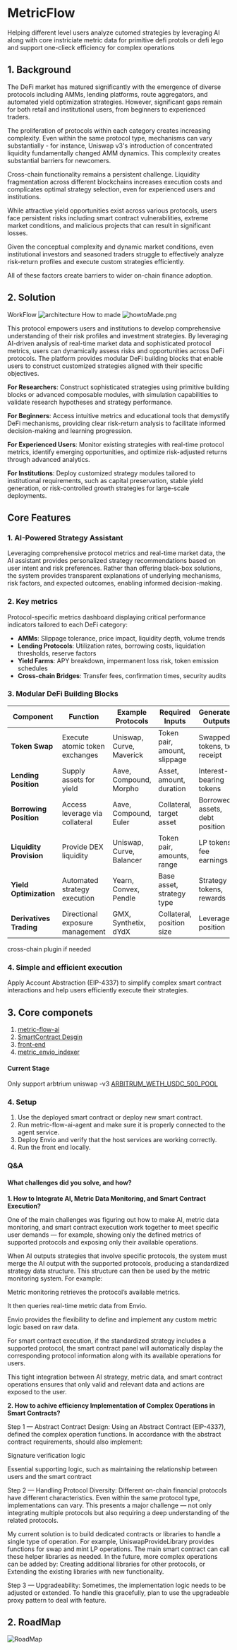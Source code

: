# MetricFlow

Helping different level users analyze cutomed strategies by leveraging AI along with core instriciate metric data for primitive defi protols or defi lego and support one-clieck efficiency for complex operations

## 1. Background

The DeFi market has matured significantly with the emergence of diverse protocols including AMMs, lending platforms, route aggregators, and automated yield optimization strategies. However, significant gaps remain for both retail and institutional users, from beginners to experienced traders.

The proliferation of protocols within each category creates increasing complexity. Even within the same protocol type, mechanisms can vary substantially - for instance, Uniswap v3's introduction of concentrated liquidity fundamentally changed AMM dynamics. This complexity creates substantial barriers for newcomers.

Cross-chain functionality remains a persistent challenge. Liquidity fragmentation across different blockchains increases execution costs and complicates optimal strategy selection, even for experienced users and institutions.

While attractive yield opportunities exist across various protocols, users face persistent risks including smart contract vulnerabilities, extreme market conditions, and malicious projects that can result in significant losses.

Given the conceptual complexity and dynamic market conditions, even institutional investors and seasoned traders struggle to effectively analyze risk-return profiles and execute custom strategies efficiently.

All of these factors create barriers to wider on-chain finance adoption.

## 2. Solution

WorkFlow
![architecture](architecture.png)
How to made
![howtoMade.png](howtoMade.png)

This protocol empowers users and institutions to develop comprehensive understanding of their risk profiles and investment strategies. By leveraging AI-driven analysis of real-time market data and sophisticated protocol metrics, users can dynamically assess risks and opportunities across DeFi protocols. The platform provides modular DeFi building blocks that enable users to construct customized strategies aligned with their specific objectives.

**For Researchers**: Construct sophisticated strategies using primitive building blocks or advanced composable modules, with simulation capabilities to validate research hypotheses and strategy performance.

**For Beginners**: Access intuitive metrics and educational tools that demystify DeFi mechanisms, providing clear risk-return analysis to facilitate informed decision-making and learning progression.

**For Experienced Users**: Monitor existing strategies with real-time protocol metrics, identify emerging opportunities, and optimize risk-adjusted returns through advanced analytics.

**For Institutions**: Deploy customized strategy modules tailored to institutional requirements, such as capital preservation, stable yield generation, or risk-controlled growth strategies for large-scale deployments.

## Core Features

### 1. AI-Powered Strategy Assistant

Leveraging comprehensive protocol metrics and real-time market data, the AI assistant provides personalized strategy recommendations based on user intent and risk preferences. Rather than offering black-box solutions, the system provides transparent explanations of underlying mechanisms, risk factors, and expected outcomes, enabling informed decision-making.

### 2. Key metrics

Protocol-specific metrics dashboard displaying critical performance indicators tailored to each DeFi category:

-   **AMMs**: Slippage tolerance, price impact, liquidity depth, volume trends
-   **Lending Protocols**: Utilization rates, borrowing costs, liquidation thresholds, reserve factors
-   **Yield Farms**: APY breakdown, impermanent loss risk, token emission schedules
-   **Cross-chain Bridges**: Transfer fees, confirmation times, security audits

### 3. Modular DeFi Building Blocks

| Component               | Function                        | Example Protocols        | Required Inputs              | Generated Outputs              | Primary Risk Vectors            |
| ----------------------- | ------------------------------- | ------------------------ | ---------------------------- | ------------------------------ | ------------------------------- |
| **Token Swap**          | Execute atomic token exchanges  | Uniswap, Curve, Maverick | Token pair, amount, slippage | Swapped tokens, tx receipt     | Slippage, MEV, price impact     |
| **Lending Position**    | Supply assets for yield         | Aave, Compound, Morpho   | Asset, amount, duration      | Interest-bearing tokens        | Protocol risk, rate volatility  |
| **Borrowing Position**  | Access leverage via collateral  | Aave, Compound, Euler    | Collateral, target asset     | Borrowed assets, debt position | Liquidation, interest rate risk |
| **Liquidity Provision** | Provide DEX liquidity           | Uniswap, Curve, Balancer | Token pair, amounts, range   | LP tokens, fee earnings        | Impermanent loss, range risk    |
| **Yield Optimization**  | Automated strategy execution    | Yearn, Convex, Pendle    | Base asset, strategy type    | Strategy tokens, rewards       | Smart contract, strategy risk   |
| **Derivatives Trading** | Directional exposure management | GMX, Synthetix, dYdX     | Collateral, position size    | Leveraged position             | Liquidation, funding costs      |

cross-chain plugin if needed

### 4. Simple and efficient execution

Apply Account Abstraction (EIP-4337) to simplify complex smart contract interactions and help users efficiently execute their strategies.

## 3. Core componets

1. [metric-flow-ai](https://github.com/sodexx7/MetricFlow/tree/metric-flow-ai-agent)
2. [SmartContract Desgin](SmartContract.md)
3. [front-end](https://github.com/sodexx7/MetricFlow/tree/front-end)
4. [metric_envio_indexer](https://github.com/sodexx7/MetricFlow/tree/metric_envio_indexer)

#### Current Stage

Only support arbtrium uniswap -v3 [ARBITRUM_WETH_USDC_500_POOL](https://arbiscan.io/address/0xC6962004f452bE9203591991D15f6b388e09E8D0)

### 4. Setup

1. Use the deployed smart contract or deploy new smart contract.
2. Run metric-flow-ai-agent and make sure it is properly connected to the agent service.
3. Deploy Envio and verify that the host services are working correctly.
4. Run the front end locally.

### Q&A

#### What challenges did you solve, and how?

**1. How to Integrate AI, Metric Data Monitoring, and Smart Contract Execution?**

One of the main challenges was figuring out how to make AI, metric data monitoring, and smart contract execution work together to meet specific user demands — for example, showing only the defined metrics of supported protocols and exposing only their available operations.

When AI outputs strategies that involve specific protocols, the system must merge the AI output with the supported protocols, producing a standardized strategy data structure.
This structure can then be used by the metric monitoring system. For example:

Metric monitoring retrieves the protocol’s available metrics.

It then queries real-time metric data from Envio.

Envio provides the flexibility to define and implement any custom metric logic based on raw data.

For smart contract execution, if the standardized strategy includes a supported protocol, the smart contract panel will automatically display the corresponding protocol information along with its available operations for users.

This tight integration between AI strategy, metric data, and smart contract operations ensures that only valid and relevant data and actions are exposed to the user.

**2. How to achive efficiency Implementation of Complex Operations in Smart Contracts?**

Step 1 — Abstract Contract Design:
Using an Abstract Contract (EIP-4337), defined the complex operation functions.
In accordance with the abstract contract requirements, should also implement:

Signature verification logic

Essential supporting logic, such as maintaining the relationship between users and the smart contract

Step 2 — Handling Protocol Diversity:
Different on-chain financial protocols have different characteristics. Even within the same protocol type, implementations can vary.
This presents a major challenge — not only integrating multiple protocols but also requiring a deep understanding of the related protocols.

My current solution is to build dedicated contracts or libraries to handle a single type of operation.
For example, UniswapProvideLibrary provides functions for swap and mint LP operations.
The main smart contract can call these helper libraries as needed.
In the future, more complex operations can be added by:
Creating additional libraries for other protocols, or Extending the existing libraries with new functionality.

Step 3 — Upgradeability:
Sometimes, the implementation logic needs to be adjusted or extended.
To handle this gracefully, plan to use the upgradeable proxy pattern to deal with feature.

## 2. RoadMap

![RoadMap](RoadMap.png)
